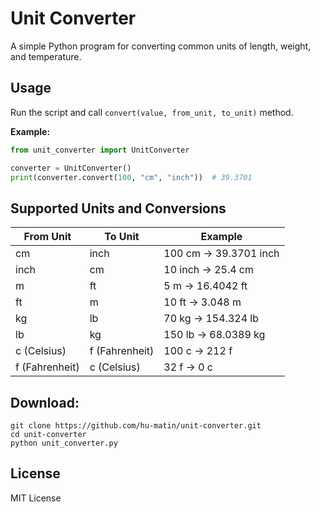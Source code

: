 # Unit Converter

A simple Python program for converting common units of length, weight, and temperature.<Br>

## Usage

Run the script and call `convert(value, from_unit, to_unit)` method.

**Example:**
```python
from unit_converter import UnitConverter

converter = UnitConverter()
print(converter.convert(100, "cm", "inch"))  # 39.3701
```

## Supported Units and Conversions

| From Unit  | To Unit    | Example                |
|------------|------------|------------------------|
| cm         | inch       | 100 cm → 39.3701 inch  |
| inch       | cm         | 10 inch → 25.4 cm      |
| m          | ft         | 5 m → 16.4042 ft       |
| ft         | m          | 10 ft → 3.048 m        |
| kg         | lb         | 70 kg → 154.324 lb     |
| lb         | kg         | 150 lb → 68.0389 kg    |
| c (Celsius)| f (Fahrenheit) | 100 c → 212 f       |
| f (Fahrenheit) | c (Celsius) | 32 f → 0 c          |


## Download: 
```git
git clone https://github.com/hu-matin/unit-converter.git
cd unit-converter
python unit_converter.py
```

## License

MIT License

